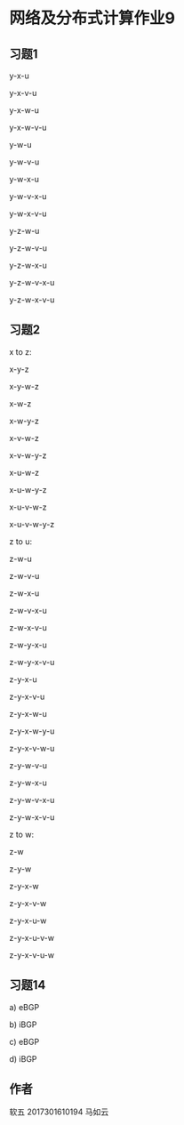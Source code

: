 # 网络及分布式计算作业9



## 习题1

y-x-u

y-x-v-u

y-x-w-u

y-x-w-v-u

y-w-u

y-w-v-u

y-w-x-u

y-w-v-x-u

y-w-x-v-u

y-z-w-u

y-z-w-v-u

y-z-w-x-u

y-z-w-v-x-u

y-z-w-x-v-u



## 习题2

x to z:

x-y-z

x-y-w-z

x-w-z

x-w-y-z

x-v-w-z

x-v-w-y-z

x-u-w-z

x-u-w-y-z

x-u-v-w-z

x-u-v-w-y-z


z to u:

z-w-u

z-w-v-u

z-w-x-u

z-w-v-x-u

z-w-x-v-u

z-w-y-x-u

z-w-y-x-v-u

z-y-x-u

z-y-x-v-u

z-y-x-w-u

z-y-x-w-y-u

z-y-x-v-w-u

z-y-w-v-u

z-y-w-x-u

z-y-w-v-x-u

z-y-w-x-v-u


z to w:

z-w

z-y-w

z-y-x-w

z-y-x-v-w

z-y-x-u-w

z-y-x-u-v-w

z-y-x-v-u-w




## 习题14

a) eBGP

b) iBGP

c) eBGP

d) iBGP


## 作者

软五 2017301610194 马如云
